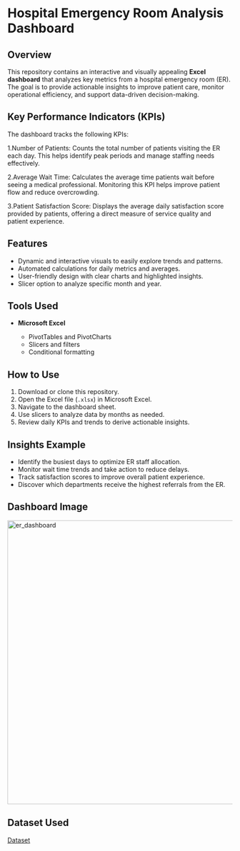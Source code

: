 #  Hospital Emergency Room Analysis Dashboard

## Overview

This repository contains an interactive and visually appealing **Excel dashboard** that analyzes key metrics from a hospital emergency room (ER). The goal is to provide actionable insights to improve patient care, monitor operational efficiency, and support data-driven decision-making.

##  Key Performance Indicators (KPIs)

The dashboard tracks the following KPIs:

1️.Number of Patients:
Counts the total number of patients visiting the ER each day. This helps identify peak periods and manage staffing needs effectively.

2️.Average Wait Time:
Calculates the average time patients wait before seeing a medical professional. Monitoring this KPI helps improve patient flow and reduce overcrowding.

3️.Patient Satisfaction Score:
Displays the average daily satisfaction score provided by patients, offering a direct measure of service quality and patient experience.


## Features

* Dynamic and interactive visuals to easily explore trends and patterns.
* Automated calculations for daily metrics and averages.
* User-friendly design with clear charts and highlighted insights.
* Slicer option to analyze specific month and year.

##  Tools Used

* **Microsoft Excel**

  * PivotTables and PivotCharts
  * Slicers and filters
  * Conditional formatting

##  How to Use

1. Download or clone this repository.
2. Open the Excel file (`.xlsx`) in Microsoft Excel.
3. Navigate to the dashboard sheet.
4. Use slicers to analyze data by months as needed.
5. Review daily KPIs and trends to derive actionable insights.

##  Insights Example

* Identify the busiest days to optimize ER staff allocation.
* Monitor wait time trends and take action to reduce delays.
* Track satisfaction scores to improve overall patient experience.
* Discover which departments receive the highest referrals from the ER.

## Dashboard Image
<img width="1446" height="636" alt="er_dashboard" src="https://github.com/user-attachments/assets/199775b0-c8ba-4047-bc6d-4d2103a615cb" />

## Dataset Used
<a href="https://github.com/Akshitachoudhary/Hospital_ER_Dashboard_excel/blob/main/Hospital%20Emergency%20Room%20Data.csv">Dataset</a>




